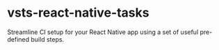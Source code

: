 # vsts-react-native-tasks
Streamline CI setup for your React Native app using a set of useful pre-defined build steps.
